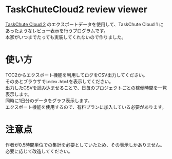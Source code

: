 # TaskChuteCloud2 review viewer

[TaskChute Cloud 2](https://www.taskchute.cloud/) のエクスポートデータを使用して、TaskChute Cloud 1 にあったようなレビュー表示を行うプログラムです。  
本家がいつまでたっても実装してくれないので作りました。

# 使い方

TCC2からエクスポート機能を利用してログをCSV出力してください。  
そのあとブラウザで`index.html`を表示してください。  
出力したCSVを読み込ませることで、日毎のプロジェクトごとの稼働時間を一覧表示します。  
同時に1日分のデータをグラフ表示します。  
エクスポート機能を使用するので、有料プランに加入している必要があります。

# 注意点

作者が0.5時間単位での集計を必要としていたため、その表示しかありません。  
必要に応じて改造してください。

